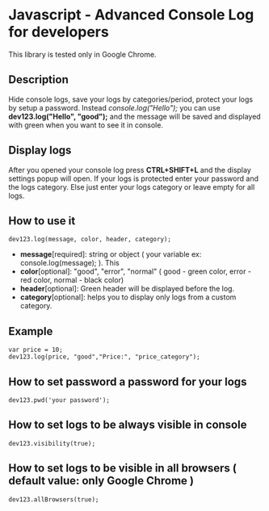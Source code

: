 # Javascript - Advanced Console Log for developers 
This library is tested only in Google Chrome.

## Description 
Hide console logs, save your logs by categories/period, protect your logs by setup a password.
Instead *console.log("Hello");* you can use **dev123.log("Hello", "good");** and the message will be saved and displayed with green when you want to see it in console.

## Display logs
After you opened your console log press **CTRL+SHIFT+L** and the display settings popup will open.
If your logs is protected enter your password and the logs category. Else just enter your logs category or leave empty for all logs.

## How to use it
```
dev123.log(message, color, header, category);
```
- **message**[required]:  string or object ( your variable ex: console.log(message);  ). This
- **color**[optional]: "good", "error", "normal" ( good - green color, error - red color, normal - black color)
- **header**[optional]: Green header will be displayed before the log.
- **category**[optional]: helps you to display only logs from a custom category.

## Example
```
var price = 10;
dev123.log(price, "good","Price:", "price_category");
```

## How to set password a password for your logs
```
dev123.pwd('your password');
```

## How to set logs to be always visible in console 
```
dev123.visibility(true);
```

## How to set logs to be visible in all browsers ( default value: only Google Chrome )
```
dev123.allBrowsers(true);
```

